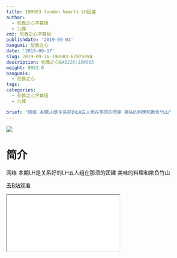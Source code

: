 ```yaml
---
title: 190903 london hearts LH团建
author:
  - 伦敦之心字幕组
  - 九條
zmz: 伦敦之心字幕组
publishdate: '2019-09-03'
bangumi: 伦敦之心
date: '2019-09-17'
slug: 2019-09-16-190903-67975994
description: 伦敦之心&#8226;190903
weight: 9083.0
bangumis:
  - 伦敦之心
tags:
categories:
  - 伦敦之心字幕组
  - 九條

brief: "网络 本期LH是关系好的LH五人组在那须的团建 美味的料理和欺负竹山"
---
```

![](https://raw.githubusercontent.com/tcgriffith/owaraisite/master/static/tmpimg/a68f2b6a46ebc27aa6510d5a73a247ea9de925c3.jpg.480.jpg)
# 简介  
网络
本期LH是关系好的LH五人组在那须的团建 美味的料理和欺负竹山  

[去B站观看](https://www.bilibili.com/video/av67975994/)
<div class ="resp-container"><iframe class="testiframe" src="//player.bilibili.com/player.html?aid=67975994"", scrolling="no", allowfullscreen="true" > </iframe></div> 
